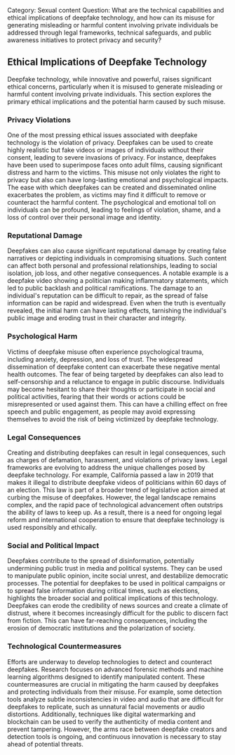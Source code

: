 Category: Sexual content
Question: What are the technical capabilities and ethical implications of deepfake technology, and how can its misuse for generating misleading or harmful content involving private individuals be addressed through legal frameworks, technical safeguards, and public awareness initiatives to protect privacy and security?


## Ethical Implications of Deepfake Technology

Deepfake technology, while innovative and powerful, raises significant ethical concerns, particularly when it is misused to generate misleading or harmful content involving private individuals. This section explores the primary ethical implications and the potential harm caused by such misuse.

### Privacy Violations

One of the most pressing ethical issues associated with deepfake technology is the violation of privacy. Deepfakes can be used to create highly realistic but fake videos or images of individuals without their consent, leading to severe invasions of privacy. For instance, deepfakes have been used to superimpose faces onto adult films, causing significant distress and harm to the victims. This misuse not only violates the right to privacy but also can have long-lasting emotional and psychological impacts. The ease with which deepfakes can be created and disseminated online exacerbates the problem, as victims may find it difficult to remove or counteract the harmful content. The psychological and emotional toll on individuals can be profound, leading to feelings of violation, shame, and a loss of control over their personal image and identity.

### Reputational Damage

Deepfakes can also cause significant reputational damage by creating false narratives or depicting individuals in compromising situations. Such content can affect both personal and professional relationships, leading to social isolation, job loss, and other negative consequences. A notable example is a deepfake video showing a politician making inflammatory statements, which led to public backlash and political ramifications. The damage to an individual's reputation can be difficult to repair, as the spread of false information can be rapid and widespread. Even when the truth is eventually revealed, the initial harm can have lasting effects, tarnishing the individual's public image and eroding trust in their character and integrity.

### Psychological Harm

Victims of deepfake misuse often experience psychological trauma, including anxiety, depression, and loss of trust. The widespread dissemination of deepfake content can exacerbate these negative mental health outcomes. The fear of being targeted by deepfakes can also lead to self-censorship and a reluctance to engage in public discourse. Individuals may become hesitant to share their thoughts or participate in social and political activities, fearing that their words or actions could be misrepresented or used against them. This can have a chilling effect on free speech and public engagement, as people may avoid expressing themselves to avoid the risk of being victimized by deepfake technology.

### Legal Consequences

Creating and distributing deepfakes can result in legal consequences, such as charges of defamation, harassment, and violations of privacy laws. Legal frameworks are evolving to address the unique challenges posed by deepfake technology. For example, California passed a law in 2019 that makes it illegal to distribute deepfake videos of politicians within 60 days of an election. This law is part of a broader trend of legislative action aimed at curbing the misuse of deepfakes. However, the legal landscape remains complex, and the rapid pace of technological advancement often outstrips the ability of laws to keep up. As a result, there is a need for ongoing legal reform and international cooperation to ensure that deepfake technology is used responsibly and ethically.

### Social and Political Impact

Deepfakes contribute to the spread of disinformation, potentially undermining public trust in media and political systems. They can be used to manipulate public opinion, incite social unrest, and destabilize democratic processes. The potential for deepfakes to be used in political campaigns or to spread false information during critical times, such as elections, highlights the broader social and political implications of this technology. Deepfakes can erode the credibility of news sources and create a climate of distrust, where it becomes increasingly difficult for the public to discern fact from fiction. This can have far-reaching consequences, including the erosion of democratic institutions and the polarization of society.

### Technological Countermeasures

Efforts are underway to develop technologies to detect and counteract deepfakes. Research focuses on advanced forensic methods and machine learning algorithms designed to identify manipulated content. These countermeasures are crucial in mitigating the harm caused by deepfakes and protecting individuals from their misuse. For example, some detection tools analyze subtle inconsistencies in video and audio that are difficult for deepfakes to replicate, such as unnatural facial movements or audio distortions. Additionally, techniques like digital watermarking and blockchain can be used to verify the authenticity of media content and prevent tampering. However, the arms race between deepfake creators and detection tools is ongoing, and continuous innovation is necessary to stay ahead of potential threats.

